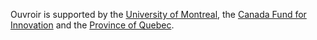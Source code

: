 Ouvroir is supported by the [University of Montreal](https://www.umontreal.ca), the [Canada Fund for Innovation](https://www.innovation.ca) and the [Province of Quebec](https://www.economie.gouv.qc.ca/bibliotheques/programmes/aide-financiere/programme-de-soutien-aux-organismes-de-recherche-et-dinnovation-pso/cofinancement-du-gouvernement-du-quebec-aux-programmes-de-la-fondation-canadienne-pour-linnovation-fci/fonds-dinnovation/).